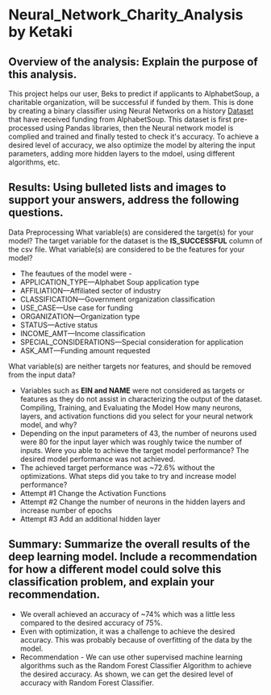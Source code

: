 # Neural_Network_Charity_Analysis by Ketaki
## Overview of the analysis: Explain the purpose of this analysis.
This project helps our user, Beks to predict if applicants to AlphabetSoup, a charitable organization, will be successful if funded by them. This is done by creating a binary classifier using Neural Networks on a history [Dataset]() that have received funding from AlphabetSoup. This dataset is first pre-processed using Pandas libraries, then the Neural network model is complied and trained and finally tested to check it's accuracy. To achieve a desired level of accuracy, we also optimize the model by altering the input parameters, adding more hidden layers to the mdoel, using different algorithms, etc.

## Results: Using bulleted lists and images to support your answers, address the following questions.

Data Preprocessing
What variable(s) are considered the target(s) for your model? 
 The target variable for the dataset is the **IS_SUCCESSFUL** column of the csv file. 
What variable(s) are considered to be the features for your model?
- The feautues of the model were -
- APPLICATION_TYPE—Alphabet Soup application type
- AFFILIATION—Affiliated sector of industry
- CLASSIFICATION—Government organization classification
- USE_CASE—Use case for funding
- ORGANIZATION—Organization type
- STATUS—Active status
- INCOME_AMT—Income classification
- SPECIAL_CONSIDERATIONS—Special consideration for application
- ASK_AMT—Funding amount requested

What variable(s) are neither targets nor features, and should be removed from the input data?
- Variables such as **EIN and NAME** were not considered as targets or features as they do not assist in characterizing the output of the dataset.
Compiling, Training, and Evaluating the Model
How many neurons, layers, and activation functions did you select for your neural network model, and why?
- Depending on the input parameters of 43, the number of neurons used were 80 for the input layer which was roughly twice the number of inputs. 
Were you able to achieve the target model performance? The desired model performance was not achieved.
- The achieved target performance was ~72.6% without the optimizations.
What steps did you take to try and increase model performance?
- Attempt #1 Change the Activation Functions
- Attempt #2 Change the number of neurons in the hidden layers and increase number of epochs
- Attempt #3 Add an additional hidden layer

## Summary: Summarize the overall results of the deep learning model. Include a recommendation for how a different model could solve this classification problem, and explain your recommendation.
- We overall achieved an accuracy of ~74% which was a little less compared to the desired accuracy of 75%.
- Even with optimization, it was a challenge to achieve the desired accuracy. This was probably because of overfitting of the data by the model.
- Recommendation - We can use other supervised machine learning algorithms such as the Random Forest Classifier Algorithm to achieve the desired accuracy. As shown, we can get the desired level of accuracy with Random Forest Classifier.
